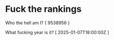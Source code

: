 # Fuck the rankings

Who the hell am I?
{ 9538956 }

What fucking year is it?
[ 2025-01-07T18:00:00Z ]
